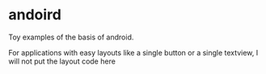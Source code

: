 # andoird
Toy examples of the basis of android.

For applications with easy layouts like a single button or a single textview, I will not put the layout code here
